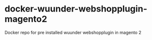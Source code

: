 # docker-wuunder-webshopplugin-magento2
Docker repo for pre installed wuunder webshopplugin in magento 2

